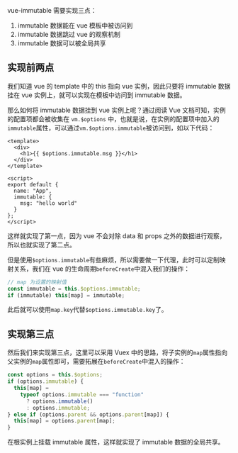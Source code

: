 vue-immutable 需要实现三点：

1. immutable 数据能在 vue 模板中被访问到
2. immutable 数据跳过 vue 的观察机制
3. immutable 数据可以被全局共享

## 实现前两点

我们知道 vue 的 template 中的 this 指向 vue 实例，因此只要将 immutable 数据挂在 vue 实例上，就可以实现在模板中访问到 immutable 数据。

那么如何将 immutable 数据挂到 vue 实例上呢？通过阅读 Vue 文档可知，实例的配置项都会被收集在 `vm.$options` 中，也就是说，在实例的配置项中加入的`immutable`属性，可以通过`vm.$options.immutable`被访问到，如以下代码：

```vue
<template>
  <div>
    <h1>{{ $options.immutable.msg }}</h1>
  </div>
</template>

<script>
export default {
  name: "App",
  immutable: {
    msg: "hello world"
  }
};
</script>
```

这样就实现了第一点，因为 vue 不会对除 data 和 props 之外的数据进行观察，所以也就实现了第二点。

但是使用`$options.immutable`有些麻烦，所以需要做一下代理，此时可以定制映射关系，我们在 vue 的生命周期`beforeCreate`中混入我们的操作：

```js
// map 为设置的映射值
const immutable = this.$options.immutable;
if (immutable) this[map] = immutable;
```

此后就可以使用`map.key`代替`$options.immutable.key`了。

## 实现第三点

然后我们来实现第三点，这里可以采用 Vuex 中的思路，将子实例的`map`属性指向父实例的`map`属性即可，需要拓展在`beforeCreate`中混入的操作：

```js
const options = this.$options;
if (options.immutable) {
  this[map] =
    typeof options.immutable === "function"
      ? options.immutable()
      : options.immutable;
} else if (options.parent && options.parent[map]) {
  this[map] = options.parent[map];
}
```

在根实例上挂载 immutable 属性，这样就实现了 immutable 数据的全局共享。
